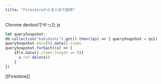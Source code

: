 ```yaml
---
title: "Firestoreからまとめて削除"
---
```


Chrome devtoolでやった
js

```javascript
let querySnapshot;
db.collection("kakidashi").get().then((qs) => { querySnapshot = qs})
querySnapshot.docs[0].data().items
querySnapshot.forEach((x) => {
	if(x.data().items.length == 0){
	  x.ref.delete()
	}
})
```


[[Firestore]]

